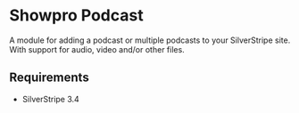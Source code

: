 # Showpro Podcast

A module for adding a podcast or multiple podcasts to your SilverStripe site. With support for audio, video and/or other files.

## Requirements

* SilverStripe 3.4
